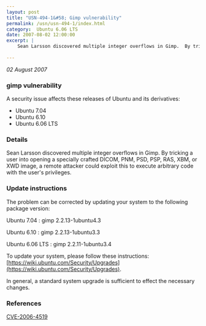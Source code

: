 ```yaml
---
layout: post
title: "USN-494-1&#58; Gimp vulnerability"
permalink: /usn/usn-494-1/index.html
category:  Ubuntu 6.06 LTS
date: 2007-08-02 12:00:00
excerpt: |
    Sean Larsson discovered multiple integer overflows in Gimp.  By tricking a user into opening a specially crafted DICOM, PNM, PSD, PSP, RAS, XBM, or XWD image, a remote attacker could exploit this to execute arbitrary code with the user&#39;s privileges.
    
--- 
```

 
 

*02 August 2007*

### gimp vulnerability

A security issue affects these releases of Ubuntu and its derivatives:

* Ubuntu 7.04
* Ubuntu 6.10
* Ubuntu 6.06 LTS

### Details

Sean Larsson discovered multiple integer overflows in Gimp. By tricking a user into opening a specially crafted DICOM, PNM, PSD, PSP, RAS, XBM, or XWD image, a remote attacker could exploit this to execute arbitrary code with the user&#39;s privileges.

### Update instructions

The problem can be corrected by updating your system to the following package version:

Ubuntu 7.04
 : gimp <span>2.2.13-1ubuntu4.3</span>

Ubuntu 6.10
 : gimp <span>2.2.13-1ubuntu3.3</span>

Ubuntu 6.06 LTS
 : gimp <span>2.2.11-1ubuntu3.4</span>

To update your system, please follow these instructions: [https://wiki.ubuntu.com/Security/Upgrades](https://wiki.ubuntu.com/Security/Upgrades).

In general, a standard system upgrade is sufficient to effect the necessary changes.

### References

 
 [CVE-2006-4519](http://people.ubuntu.com/~ubuntu-security/cve/CVE-2006-4519)
 

